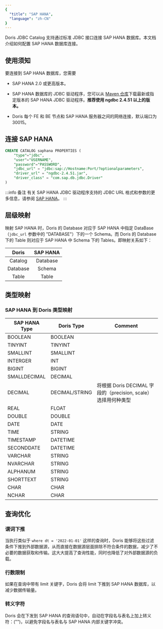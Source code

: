 ```yaml
---
{
  "title": "SAP HANA",
  "language": "zh-CN"
}
---
```


Doris JDBC Catalog 支持通过标准 JDBC 接口连接 SAP HANA 数据库。本文档介绍如何配置 SAP HANA 数据库连接。

## 使用须知

要连接到 SAP HANA 数据库，您需要

- SAP HANA 2.0 或更高版本。

- SAP HANA 数据库的 JDBC 驱动程序，您可以从 [Maven 仓库](https://mvnrepository.com/artifact/com.sap.cloud.db.jdbc/ngdbc)下载最新或指定版本的 SAP HANA JDBC 驱动程序。**推荐使用 ngdbc 2.4.51 以上的版本。**

- Doris 每个 FE 和 BE 节点和 SAP HANA 服务器之间的网络连接，默认端口为 30015。

## 连接 SAP HANA

```sql
CREATE CATALOG saphana PROPERTIES (
    "type"="jdbc",
    "user"="USERNAME",
    "password"="PASSWORD",
    "jdbc_url" = "jdbc:sap://Hostname:Port/?optionalparameters",
    "driver_url" = "ngdbc-2.4.51.jar",
    "driver_class" = "com.sap.db.jdbc.Driver"
)
```

:::info 备注
有关 SAP HANA JDBC 驱动程序支持的 JDBC URL 格式和参数的更多信息，请参阅 [SAP HANA](https://help.sap.com/docs/)。
:::

## 层级映射

映射 SAP HANA 时，Doris 的 Database 对应于 SAP HANA 中指定 DataBase（`jdbc_url` 参数中的 "DATABASE"）下的一个 Schema。而 Doris 的 Database 下的 Table 则对应于 SAP HANA 中 Schema 下的 Tables。即映射关系如下：

|  Doris   | SAP HANA |
|:--------:|:--------:|
| Catalog  | Database |
| Database |  Schema  |
|  Table   |  Table   |

## 类型映射

### SAP HANA 到 Doris 类型映射

| SAP HANA Type | Doris Type     | Comment                                       |
|---------------|----------------|-----------------------------------------------|
| BOOLEAN       | BOOLEAN        |                                               |
| TINYINT       | TINYINT        |                                               |
| SMALLINT      | SMALLINT       |                                               |
| INTERGER      | INT            |                                               |
| BIGINT        | BIGINT         |                                               |
| SMALLDECIMAL  | DECIMAL        |                                               |
| DECIMAL       | DECIMAL/STRING | 将根据 Doris DECIMAL 字段的（precision, scale）选择用何种类型  |
| REAL          | FLOAT          |                                               |
| DOUBLE        | DOUBLE         |                                               |
| DATE          | DATE           |                                               |
| TIME          | STRING         |                                               |
| TIMESTAMP     | DATETIME       |                                               |
| SECONDDATE    | DATETIME       |                                               |
| VARCHAR       | STRING         |                                               |
| NVARCHAR      | STRING         |                                               |
| ALPHANUM      | STRING         |                                               |
| SHORTTEXT     | STRING         |                                               |
| CHAR          | CHAR           |                                               |
| NCHAR         | CHAR           |                                               |

## 查询优化

### 谓词下推

当执行类似于 `where dt = '2022-01-01'` 这样的查询时，Doris 能够将这些过滤条件下推到外部数据源，从而直接在数据源层面排除不符合条件的数据，减少了不必要的数据获取和传输。这大大提高了查询性能，同时也降低了对外部数据源的负载。

### 行数限制

如果在查询中带有 limit 关键字，Doris 会将 limit 下推到 SAP HANA 数据库，以减少数据传输量。

### 转义字符

Doris 会在下发到 SAP HANA 的查询语句中，自动在字段名与表名上加上转义符：("")，以避免字段名与表名与 SAP HANA 内部关键字冲突。